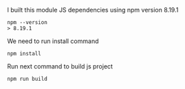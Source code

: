 I built this module JS dependencies using npm version 8.19.1
```
npm --version
> 8.19.1
```

We need to run install command
```
npm install
```

Run next command to build js project
```
npm run build
```
